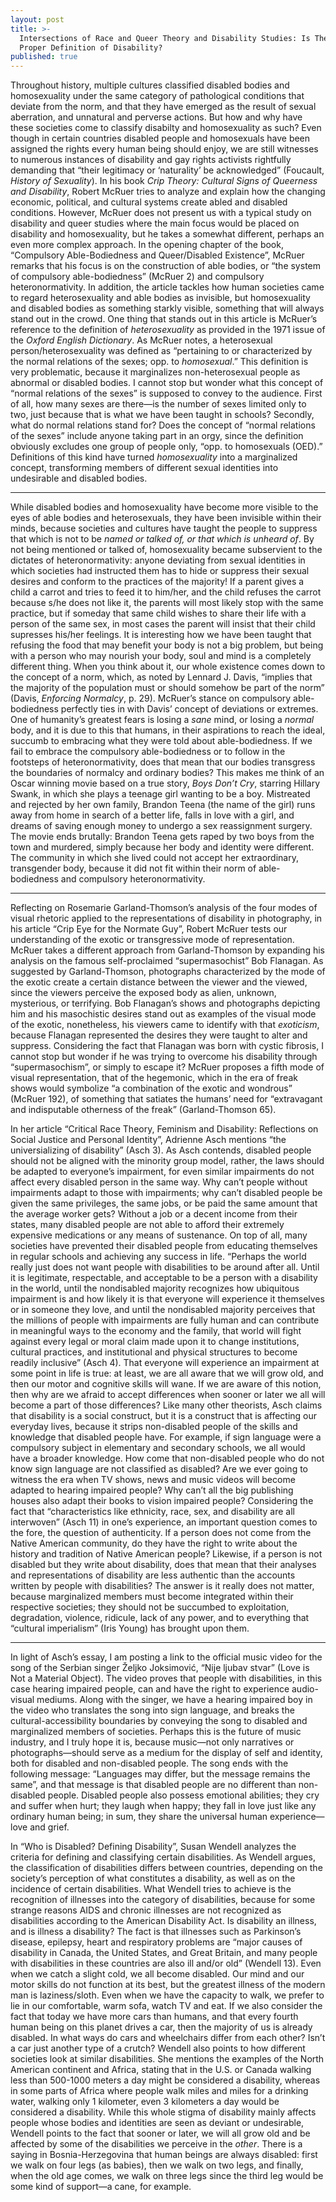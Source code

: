 ```yaml
---
layout: post
title: >-
  Intersections of Race and Queer Theory and Disability Studies: Is There a
  Proper Definition of Disability?
published: true
---
```


<span class="versal t9">T</span>hroughout history, multiple cultures
classified disabled bodies and homosexuality under the same category of
pathological conditions that deviate from the norm, and that they have
emerged as the result of sexual aberration, and unnatural and perverse
actions. But how and why have these societies come to classify disabilty
and homosexuality as such? Even though in certain countries disabled
people and homosexuals have been assigned the rights every human being
should enjoy, we are still witnesses to numerous instances of disability
and gay rights activists rightfully demanding that “their legitimacy or
‘naturality’ be acknowledged” (Foucault, *History of Sexuality*). In his
book *Crip Theory: Cultural Signs of Queerness and Disability*, Robert
McRuer tries to analyze and explain how the changing economic,
political, and cultural systems create abled and disabled conditions.
However, McRuer does not present us with a typical study on disability
and queer studies where the main focus would be placed on disability and
homosexuality, but he takes a somewhat different, perhaps an even more
complex approach. In the opening chapter of the book, “Compulsory
Able-Bodiedness and Queer/Disabled Existence”, McRuer remarks that his
focus is on the construction of able bodies, or “the system of
compulsory able-bodiedness” (McRuer 2) and compulsory heteronormativity.
In addition, the article tackles how human societies came to regard
heterosexuality and able bodies as invisible, but homosexuality and
disabled bodies as something starkly visible, something that will always
stand out in the crowd. One thing that stands out in this article is
McRuer’s reference to the definition of *heterosexuality* as provided in
the 1971 issue of the *Oxford English Dictionary*. As McRuer notes, a
heterosexual person/heterosexuality was defined as “pertaining to or
characterized by the normal relations of the sexes; opp. to
*homosexual*.” This definition is very problematic, because it
marginalizes non-heterosexual people as abnormal or disabled bodies. I
cannot stop but wonder what this concept of “normal relations of the
sexes” is supposed to convey to the audience. First of all, how many
sexes are there—is the number of sexes limited only to two, just because
that is what we have been taught in schools? Secondly, what do normal
relations stand for? Does the concept of “normal relations of the sexes” include anyone
taking part in an orgy, since the definition obviously excludes one
group of people only, “opp. to homosexuals (OED).” Definitions of this
kind have turned *homosexuality* into a marginalized concept,
transforming members of different sexual identities into undesirable and
disabled bodies.

*****
While disabled bodies and homosexuality have become more visible to the
eyes of able bodies and heterosexuals, they have been invisible within
their minds, because societies and cultures have taught the people to
suppress that which is not to be *named or talked of, or that which is
unheard of*. By not being mentioned or talked of, homosexuality became
subservient to the dictates of heteronormativity: anyone deviating from
sexual identities in which societies had instructed them has to hide or
suppress their sexual desires and conform to the practices of the
majority! If a parent gives a child a carrot and tries to feed it to
him/her, and the child refuses the carrot because s/he does not like it,
the parents will most likely stop with the same practice, but if someday that same child
wishes to share their life with a person of the same sex, in most cases
the parent will insist that their child supresses his/her feelings.
It is interesting how we have been taught that refusing the food that
may benefit your body is not a big problem, but being with a person who
may nourish your body, soul and mind is a completely different thing.
When you think about it, our whole existence comes down to the concept
of a norm, which, as noted by Lennard J. Davis, “implies that the
majority of the population must or should somehow be part of the norm”
(Davis, *Enforcing Normalcy*, p. 29). McRuer’s stance on compulsory
able-bodiedness perfectly ties in with Davis’ concept of deviations or
extremes. One of humanity’s greatest fears is losing a *sane* mind, or
losing a *normal* body, and it is due to this that humans, in their
aspirations to reach the ideal, succumb to embracing what they were told
about able-bodiedness. If we fail to embrace the compulsory
able-bodiedness or to follow in the footsteps of heteronormativity, does
that mean that our bodies transgress the boundaries of normalcy and
ordinary bodies? This makes me think of an Oscar winning movie based on
a true story, *Boys Don’t Cry*, starring Hillary Swank, in which she
plays a teenage girl wanting to be a boy. Mistreated and rejected by her
own family, Brandon Teena (the name of the girl) runs away from home in
search of a better life, falls in love with a girl, and dreams of saving
enough money to undergo a sex reassignment surgery. The movie ends
brutally: Brandon Teena gets raped by two boys from the town and
murdered, simply because her body and identity were different. The
community in which she lived could not accept her extraordinary,
transgender body, because it did not fit within their norm of
able-bodiedness and compulsory heteronormativity.

*****
Reflecting on Rosemarie Garland-Thomson’s analysis of the four modes of
visual rhetoric applied to the representations of disability in
photography, in his article “Crip Eye for the Normate Guy”, Robert
McRuer tests our understanding of the exotic or transgressive mode of
representation. McRuer takes a different approach from Garland-Thomson
by expanding his analysis on the famous self-proclaimed “supermasochist”
Bob Flanagan. As suggested by Garland-Thomson, photographs characterized
by the mode of the exotic create a certain distance between the viewer
and the viewed, since the viewers perceive the exposed body as alien,
unknown, mysterious, or terrifying. Bob Flanagan’s shows and photographs
depicting him and his masochistic desires stand out as examples of the
visual mode of the exotic, nonetheless, his viewers came to identify
with that *exoticism*, because Flanagan represented the desires they
were taught to alter and suppress. Considering the fact that Flanagan
was born with cystic fibrosis, I cannot stop but wonder if he was trying
to overcome his disability through “supermasochism”, or simply to escape
it? McRuer proposes a fifth mode of visual representation, that of the
hegemonic, which in the era of freak shows would symbolize “a
combination of the exotic and wondrous” (McRuer 192), of something that
satiates the humans’ need for “extravagant and indisputable otherness of
the freak” (Garland-Thomson 65).

In her article “Critical Race Theory, Feminism and Disability:
Reflections on Social Justice and Personal Identity”, Adrienne Asch
mentions “the universializing of disability” (Asch 3). As Asch
contends, disabled people should not be aligned with the minority group
model, rather, the laws should be adapted to everyone’s impairment, for
even similar impairments do not affect every disabled person in the same
way. Why can’t people without impairments adapt to those with
impairments; why can’t disabled people be given the same privileges, the
same jobs, or be paid the same amount that the average worker gets?
Without a job or a decent income from their states, many disabled people
are not able to afford their extremely expensive medications or any
means of sustenance. On top of all, many societies have prevented their
disabled people from educating themselves in regular schools and
achieving any success in life. “Perhaps the world really just does not
want people with disabilities to be around after all. Until it is
legitimate, respectable, and acceptable to be a person with a disability
in the world, until the nondisabled majority recognizes how ubiquitous
impairment is and how likely it is that everyone will experience it
themselves or in someone they love, and until the nondisabled majority
perceives that the millions of people with impairments are fully human
and can contribute in meaningful ways to the economy and the family,
that world will fight against every legal or moral claim made upon it to
change institutions, cultural practices, and institutional and physical
structures to become readily inclusive” (Asch 4). That everyone will
experience an impairment at some point in life is true: at least, we are
all aware that we will grow old, and then our motor and cognitive skills
will wane. If we are aware of this notion, then why are we afraid to
accept differences when sooner or later we all will become a part of
those differences? Like many other theorists, Asch claims that
disability is a social construct, but it is a construct that is
affecting our everyday lives, because it strips non-disabled people of
the skills and knowledge that disabled people have. For example, if sign
language were a compulsory subject in elementary and secondary schools,
we all would have a broader knowledge. How come that non-disabled people
who do not know sign language are not classified as disabled? Are we
ever going to witness the era when TV shows, news and music videos will
become adapted to hearing impaired people? Why can’t all the big
publishing houses also adapt their books to vision impaired people?
Considering the fact that “characteristics like ethnicity, race, sex,
and disability are all interwoven” (Asch 11) in one’s experience, an
important question comes to the fore, the question of authenticity. If a
person does not come from the Native American community, do they have
the right to write about the history and tradition of Native American
people? Likewise, if a person is not disabled but they write about
disability, does that mean that their analyses and representations of
disability are less authentic than the accounts written by people with
disabilities? The answer is it really does not matter, because
marginalized members must become integrated within their respective
societies; they should not be succumbed to exploitation, degradation,
violence, ridicule, lack of any power, and to everything that “cultural
imperialism” (Iris Young) has brought upon them.

*****
In light of Asch’s essay, I am posting a link to the official music
video for the song of the Serbian singer Željko Joksimović, “Nije ljubav
stvar” (Love is Not a Material Object). The video proves that people
with disabilities, in this case hearing impaired people, can and have
the right to experience audio-visual mediums. Along with the singer, we
have a hearing impaired boy in the video who translates the song into
sign language, and breaks the cultural-accessibility boundaries by
conveying the song to disabled and marginalized members of societies.
Perhaps this is the future of music industry, and I truly hope it is,
because music—not only narratives or photographs—should serve as a
medium for the display of self and identity, both for disabled and
non-disabled people. The song ends with the following message:
“Languages may differ, but the message remains the same”, and that
message is that disabled people are no different than non-disabled
people. Disabled people also possess emotional abilities; they cry and
suffer when hurt; they laugh when happy; they fall in love just like any
ordinary human being; in sum, they share the universal human
experience—love and grief.

In “Who is Disabled? Defining Disability”, Susan Wendell analyzes the
criteria for defining and classifying certain disabilities. As Wendell
argues, the classification of disabilities differs between countries,
depending on the society’s perception of what constitutes a disability,
as well as on the incidence of certain disabilities. What Wendell tries
to achieve is the recognition of illnesses into the category of
disabilities, because for some strange reasons AIDS and chronic
illnesses are not recognized as disabilities according to the American
Disability Act. Is disability an illness, and is illness a disability?
The fact is that illnesses such as Parkinson’s disease, epilepsy, heart
and respiratory problems are “major causes of disability in Canada, the
United States, and Great Britain, and many people with disabilities in
these countries are also ill and/or old” (Wendell 13). Even when we
catch a slight cold, we all become disabled. Our mind and our motor
skills do not function at its best, but the greatest illness of the
modern man is laziness/sloth. Even when we have the capacity to walk, we
prefer to lie in our comfortable, warm sofa, watch TV and eat. If we
also consider the fact that today we have more cars than humans, and
that every fourth human being on this planet drives a car, then the
majority of us is already disabled. In what ways do cars and wheelchairs
differ from each other? Isn’t a car just another type of a crutch?
Wendell also points to how different societies look at similar
disabilities. She mentions the examples of the North American continent
and Africa, stating that in the U.S. or Canada walking less than
500-1000 meters a day might be considered a disability, whereas in some
parts of Africa where people walk miles and miles for a drinking water,
walking only 1 kilometer, even 3 kilometers a day would be considered a
disability. While this whole stigma of disability mainly affects people
whose bodies and identities are seen as deviant or undesirable, Wendell
points to the fact that sooner or later, we will all grow old and be
affected by some of the disabilities we perceive in the *other*. There
is a saying in Bosnia-Herzegovina that human beings are always disabled:
first we walk on four legs (as babies), then we walk on two legs, and
finally, when the old age comes, we walk on three legs since the third
leg would be some kind of support—a cane, for example.
